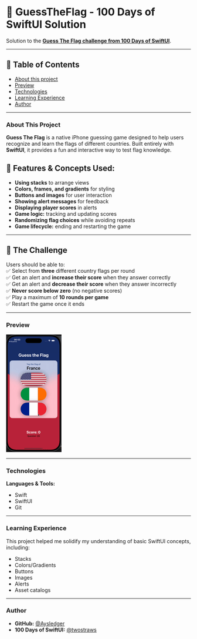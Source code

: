 # 🎌 GuessTheFlag - 100 Days of SwiftUI Solution  



Solution to the **[Guess The Flag challenge from 100 Days of SwiftUI](https://www.hackingwithswift.com/books/ios-swiftui/guess-the-flag-wrap-up)**.

---

## 📑 Table of Contents  
- [About this project](#about-this-project)
- [Preview](#preview)
- [Technologies](#technologies)
- [Learning Experience](#learning-experience)
- [Author](#author)

---

### About This Project  
**Guess The Flag** is a native iPhone guessing game designed to help users recognize and learn the flags of different countries. Built entirely with **SwiftUI**, it provides a fun and interactive way to test flag knowledge.

## 📌 Features & Concepts Used:  
- **Using stacks** to arrange views  
- **Colors, frames, and gradients** for styling  
- **Buttons and images** for user interaction  
- **Showing alert messages** for feedback  
- **Displaying player scores** in alerts  
- **Game logic:** tracking and updating scores  
- **Randomizing flag choices** while avoiding repeats  
- **Game lifecycle:** ending and restarting the game  

---

## 🎯 The Challenge  
Users should be able to:  
✅ Select from **three** different country flags per round  
✅ Get an alert and **increase their score** when they answer correctly  
✅ Get an alert and **decrease their score** when they answer incorrectly  
✅ **Never score below zero** (no negative scores)  
✅ Play a maximum of **10 rounds per game**  
✅ Restart the game once it ends  

---

### Preview  

![Screenshot 1](recording.gif) 

---

### Technologies  
**Languages & Tools:**  
- Swift  
- SwiftUI  
- Git  

---

### Learning Experience  
This project helped me solidify my understanding of basic SwiftUI concepts, including:  
- Stacks
- Colors/Gradients
- Buttons  
- Images
- Alerts  
- Asset catalogs  


---

### Author  
- **GitHub:** [@Aysledger](https://github.com/Aysledger)  
- **100 Days of SwiftUI:** [@twostraws](https://twitter.com/twostraws)  
